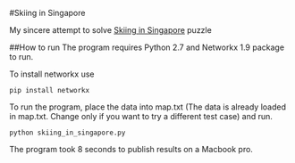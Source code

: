 #Skiing in Singapore

My sincere attempt to solve [Skiing in Singapore](http://geeks.redmart.com/2015/01/07/skiing-in-singapore-a-coding-diversion/) puzzle

##How to run
The program requires Python 2.7 and Networkx 1.9 package to run.

To install networkx use
	
	pip install networkx
	
To run the program, place the data into map.txt (The data is already loaded in map.txt. Change only if you want to try a different test case) and run.

	python skiing_in_singapore.py
	
The program took 8 seconds to publish results on a Macbook pro.